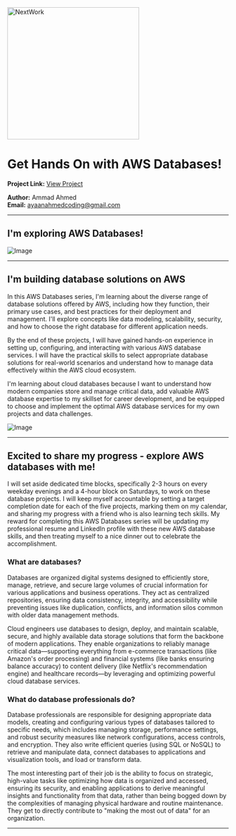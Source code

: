 <img src="https://cdn.prod.website-files.com/677c400686e724409a5a7409/6790ad949cf622dc8dcd9fe4_nextwork-logo-leather.svg" alt="NextWork" width="300" />

# Get Hands On with AWS Databases!

**Project Link:** [View Project](http://learn.nextwork.org/projects/aws-databases-intro)

**Author:** Ammad Ahmed  
**Email:** ayaanahmedcoding@gmail.com

---

## I'm exploring AWS Databases!

![Image](http://learn.nextwork.org/inspired_gold_shy_gazelle/uploads/aws-databases-intro_ba6d42ae)

---

## I'm building database solutions on AWS

In this AWS Databases series, I'm learning about the diverse range of database solutions offered by AWS, including how they function, their primary use cases, and best practices for their deployment and management. I'll explore concepts like data modeling, scalability, security, and how to choose the right database for different application needs.

By the end of these projects, I will have gained hands-on experience in setting up, configuring, and interacting with various AWS database services. I will have the practical skills to select appropriate database solutions for real-world scenarios and understand how to manage data effectively within the AWS cloud ecosystem.

I'm learning about cloud databases because I want to understand how modern companies store and manage critical data, add valuable AWS database expertise to my skillset for career development, and be equipped to choose and implement the optimal AWS database services for my own projects and data challenges.

![Image](http://learn.nextwork.org/inspired_gold_shy_gazelle/uploads/aws-databases-intro_a1b2c3d4)

---

## Excited to share my progress - explore AWS databases with me!

I will set aside dedicated time blocks, specifically 2-3 hours on every weekday evenings and a 4-hour block on Saturdays, to work on these database projects. I will keep myself accountable by setting a target completion date for each of the five projects, marking them on my calendar, and sharing my progress with a friend who is also learning tech skills. My reward for completing this AWS Databases series will be updating my professional resume and LinkedIn profile with these new AWS database skills, and then treating myself to a nice dinner out to celebrate the accomplishment.

### What are databases?

Databases are organized digital systems designed to efficiently store, manage, retrieve, and secure large volumes of crucial information for various applications and business operations. They act as centralized repositories, ensuring data consistency, integrity, and accessibility while preventing issues like duplication, conflicts, and information silos common with older data management methods.

Cloud engineers use databases to design, deploy, and maintain scalable, secure, and highly available data storage solutions that form the backbone of modern applications. They enable organizations to reliably manage critical data—supporting everything from e-commerce transactions (like Amazon's order processing) and financial systems (like banks ensuring balance accuracy) to content delivery (like Netflix's recommendation engine) and healthcare records—by leveraging and optimizing powerful cloud database services.

### What do database professionals do?

Database professionals are responsible for designing appropriate data models, creating and configuring various types of databases tailored to specific needs, which includes managing storage, performance settings, and robust security measures like network configurations, access controls, and encryption. They also write efficient queries (using SQL or NoSQL) to retrieve and manipulate data, connect databases to applications and visualization tools, and load or transform data.

The most interesting part of their job is the ability to focus on strategic, high-value tasks like optimizing how data is organized and accessed, ensuring its security, and enabling applications to derive meaningful insights and functionality from that data, rather than being bogged down by the complexities of managing physical hardware and routine maintenance. They get to directly contribute to "making the most out of data" for an organization.

---

